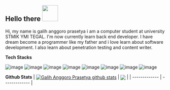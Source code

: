 <h2> Hello there <img src="https://media.giphy.com/media/mGcNjsfWAjY5AEZNw6/giphy.gif" width="50"></h2>

Hi, my name is galih anggoro prasetya i am a computer student at university STMIK YMI TEGAL. I'm now currently learn back end developer. I have dream become a programmer like my father and i love learn about software development. I also learn about penetration testing and content writer.

**Tech Stacks**

![image](https://user-images.githubusercontent.com/83481679/183075479-2562d965-4db6-44e9-bedd-7c2763ba0fc9.png)
![image](https://user-images.githubusercontent.com/83481679/183075504-fe0216ea-015a-4320-8a3a-532fb9f47a21.png)
![image](https://user-images.githubusercontent.com/83481679/183071192-341df017-24a4-4554-8ebf-0369de82c1d1.png)
![image](https://user-images.githubusercontent.com/83481679/183075147-460e041e-d446-4fb8-8b8c-279316b461c5.png)
![image](https://user-images.githubusercontent.com/83481679/183071286-8b84f430-d7a3-45af-93eb-b10f3838bcdc.png)
![image](https://user-images.githubusercontent.com/83481679/183075234-3aa322ee-760f-4a83-8b78-c15bf4136d04.png)
![image](https://user-images.githubusercontent.com/83481679/183071442-e27d56fe-2806-4c47-8884-024d8b830533.png)
![image](https://user-images.githubusercontent.com/83481679/183076748-b9c7badb-812d-4409-b695-99f9ac87321e.png)


**Github Stats**
| <a href="https://github.com/anuraghazra/github-readme-stats"><img align="center" src="https://github-readme-stats.vercel.app/api?username=galihap76&show_icons=true&bg_color=0000" alt="Galih Anggoro Prasetya github stats" /></a> | <a href="https://github.com/anuraghazra/github-readme-stats"><img align="center" src="https://github-readme-stats.vercel.app/api/top-langs/?username=galihap76&langs_count=10&hide=batchfile,pascal,hack,roff,shell,scss&layout=compact&bg_color=0000" /></a> |
| ------------- | ------------- |
